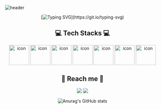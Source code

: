 
![header](https://capsule-render.vercel.app/api?type=waving&color=4565b2&height=250&section=header&text=Just+kod+it!&fontSize=90&animation=twinkling&fontColor=FFFFFF)

<div align="center">

[![Typing SVG](https://readme-typing-svg.herokuapp.com?font=Square+Peg&size=33&duration=5000&color=0180d4&center=true&vCenter=true&width=550&height=80&lines=Hi+there%F0%9F%91%8B%2C+welcom+to+my+GitHub!!+;)](https://git.io/typing-svg)
<div align=center>

## 💻 Tech Stacks 💻
<p align="center">
<img src="https://techstack-generator.vercel.app/js-icon.svg" alt="icon" width="65" height="65" />
<img src="https://techstack-generator.vercel.app/ts-icon.svg" alt="icon" width="65" height="65" />
<img src="https://techstack-generator.vercel.app/graphql-icon.svg" alt="icon" width="65" height="65" />
<img src="https://techstack-generator.vercel.app/restapi-icon.svg" alt="icon" width="65" height="65" />
<img src="https://techstack-generator.vercel.app/docker-icon.svg" alt="icon" width="65" height="65" />
<img src="https://techstack-generator.vercel.app/mysql-icon.svg" alt="icon" width="65" height="65" />
<img src="https://techstack-generator.vercel.app/github-icon.svg" alt="icon" width="65" height="65" />

</p>
  
## 💌 Reach me 💌
<p>
  <a href="https://justkod.tistory.com/" target="_blank"><img src="https://img.shields.io/badge/BLOG-282828?style=plastic&logo=Tistory&logoColor=white"/></a>
  <a href="mailto:luckoding@gmail.com" target="_blank"><img src="https://img.shields.io/badge/luckoding@gmail.com-EA4335?style=plastic&logo=Gmail&logoColor=white"/></a>
</p>
  
![Anurag's GitHub stats](https://github-readme-stats.vercel.app/api?username=justkod&show_icons=true&theme=radical)

